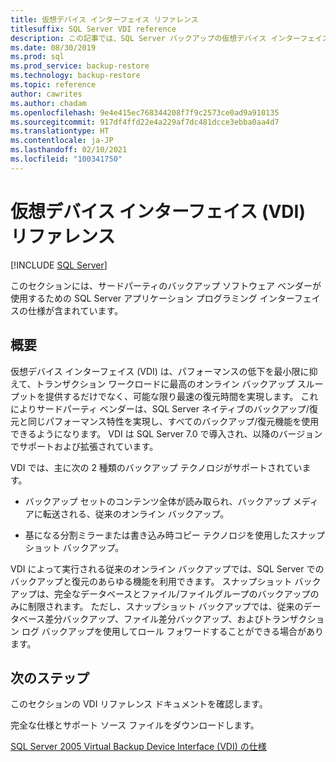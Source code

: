 ```yaml
---
title: 仮想デバイス インターフェイス リファレンス
titlesuffix: SQL Server VDI reference
description: この記事では、SQL Server バックアップの仮想デバイス インターフェイス リファレンスの概要について説明します。
ms.date: 08/30/2019
ms.prod: sql
ms.prod_service: backup-restore
ms.technology: backup-restore
ms.topic: reference
author: cawrites
ms.author: chadam
ms.openlocfilehash: 9e4e415ec768344208f7f9c2573ce0ad9a910135
ms.sourcegitcommit: 917df4ffd22e4a229af7dc481dcce3ebba0aa4d7
ms.translationtype: HT
ms.contentlocale: ja-JP
ms.lasthandoff: 02/10/2021
ms.locfileid: "100341750"
---
```

# <a name="virtual-device-interface-vdi-reference"></a>仮想デバイス インターフェイス (VDI) リファレンス

[!INCLUDE [SQL Server](../../../includes/applies-to-version/sqlserver.md)]

このセクションには、サードパーティのバックアップ ソフトウェア ベンダーが使用するための SQL Server アプリケーション プログラミング インターフェイスの仕様が含まれています。

## <a name="overview"></a>概要

仮想デバイス インターフェイス (VDI) は、パフォーマンスの低下を最小限に抑えて、トランザクション ワークロードに最高のオンライン バックアップ スループットを提供するだけでなく、可能な限り最速の復元時間を実現します。 これによりサードパーティ ベンダーは、SQL Server ネイティブのバックアップ/復元と同じパフォーマンス特性を実現し、すべてのバックアップ/復元機能を使用できるようになります。 VDI は SQL Server 7.0 で導入され、以降のバージョンでサポートおよび拡張されています。

VDI では、主に次の 2 種類のバックアップ テクノロジがサポートされています。

- バックアップ セットのコンテンツ全体が読み取られ、バックアップ メディアに転送される、従来のオンライン バックアップ。

- 基になる分割ミラーまたは書き込み時コピー テクノロジを使用したスナップショット バックアップ。

VDI によって実行される従来のオンライン バックアップでは、SQL Server でのバックアップと復元のあらゆる機能を利用できます。 スナップショット バックアップは、完全なデータベースとファイル/ファイルグループのバックアップのみに制限されます。 ただし、スナップショット バックアップでは、従来のデータベース差分バックアップ、ファイル差分バックアップ、およびトランザクション ログ バックアップを使用してロール フォワードすることができる場合があります。

## <a name="next-steps"></a>次のステップ

このセクションの VDI リファレンス ドキュメントを確認します。

完全な仕様とサポート ソース ファイルをダウンロードします。

[SQL Server 2005 Virtual Backup Device Interface (VDI) の仕様](https://www.microsoft.com/download/details.aspx?id=17282)